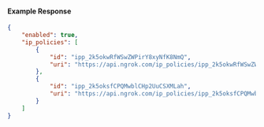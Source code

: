 <!-- Code generated for API Clients. DO NOT EDIT. -->

#### Example Response

```json
{
	"enabled": true,
	"ip_policies": [
		{
			"id": "ipp_2k5okwRfWSwZWPirY8xyNfK8NmQ",
			"uri": "https://api.ngrok.com/ip_policies/ipp_2k5okwRfWSwZWPirY8xyNfK8NmQ"
		},
		{
			"id": "ipp_2k5oksfCPQMwblCHp2UuCSXMLah",
			"uri": "https://api.ngrok.com/ip_policies/ipp_2k5oksfCPQMwblCHp2UuCSXMLah"
		}
	]
}
```
